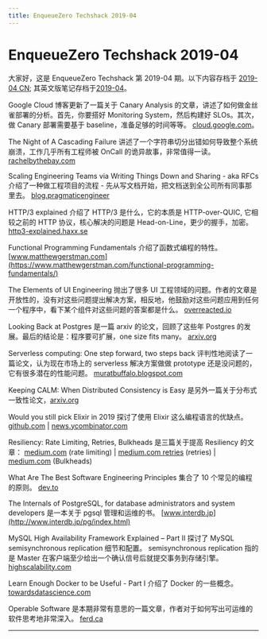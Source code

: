 ```yaml
---
title: EnqueueZero Techshack 2019-04
---
```


# EnqueueZero Techshack 2019-04

大家好，这是 EnqueueZero Techshack 第 2019-04 期。以下内容存档于 [2019-04 CN](https://enqueuezero.com/techshack.weekly/2019-04-CN.html); 其英文版笔记存档于[2019-04](https://enqueuezero.com/techshack.weekly/2019-04.html)。

Google Cloud 博客更新了一篇关于 Canary Analysis 的文章，讲述了如何做金丝雀部署的分析。首先，你要搭好 Monitoring System，然后构建好 SLOs。其次，做 Canary 部署需要基于 baseline，准备足够的时间等等。 [cloud.google.com](https://cloud.google.com/blog/products/devops-sre/canary-analysis-lessons-learned-and-best-practices-from-google-and-waze)。

The Night of A Cascading Failure 讲述了一个字符串切分出错如何导致整个系统崩溃，工作几乎所有工程师被 OnCall 的诡异故事，非常值得一读。[rachelbythebay.com](https://rachelbythebay.com/w/2019/01/20/quiet/)

Scaling Engineering Teams via Writing Things Down and Sharing - aka RFCs 介绍了一种做工程项目的流程 - 先从写文档开始，把文档送到全公司所有同事那里去。 [blog.pragmaticengineer](https://blog.pragmaticengineer.com/scaling-engineering-teams-via-writing-things-down-rfcs/)


HTTP/3 explained 介绍了 HTTP/3 是什么，它的本质是 HTTP-over-QUIC, 它相较之前的 HTTP 协议，核心解决的问题是 Head-on-Line，更少的握手，加密。 [http3-explained.haxx.se](https://http3-explained.haxx.se/en/)

Functional Programming Fundamentals 介绍了函数式编程的特性。 [www.matthewgerstman.com](https://www.matthewgerstman.com/functional-programming-fundamentals/)

The Elements of UI Engineering 抛出了很多 UI 工程领域的问题。作者的文章是开放性的，没有对这些问题提出解决方案，相反地，他鼓励对这些问题应用到任何一个程序中，看下某个组件对这些问题的答案都是什么。 [overreacted.io](https://overreacted.io/the-elements-of-ui-engineering/)

Looking Back at Postgres 是一篇 arxiv 的论文，回顾了这些年 Postgres 的发展。最后的结论是：程序要可扩展，one size fits many。 [arxiv.org](https://arxiv.org/pdf/1901.01973.pdf) 

Serverless computing: One step forward, two steps back 评判性地阅读了一篇论文，认为现在市场上的 serverless 解决方案做做 prototype 还是没问题的，它有很多潜在的性能问题。 [muratbuffalo.blogspot.com](http://muratbuffalo.blogspot.com/2019/01/paper-review-serverless-computing-one.html)

Keeping CALM: When Distributed Consistency is Easy 是另外一篇关于分布式一致性论文，[arxiv.org](https://arxiv.org/abs/1901.01930)

Would you still pick Elixir in 2019 探讨了使用 Elixir 这么编程语言的优缺点。 [github.com](https://github.com/dwyl/learn-elixir/issues/102) | [news.ycombinator.com](https://news.ycombinator.com/item?id=18838115)

Resiliency: Rate Limiting, Retries, Bulkheads 是三篇关于提高 Resiliency 的文章： [medium.com](https://medium.com/dm03514-tech-blog/sre-resiliency-bolt-on-sidecar-rate-limiting-with-envoy-sidecar-5381bd4a1137) (rate limiting) | [medium.com retries](https://medium.com/dm03514-tech-blog/sre-resiliency-retries-in-action-using-js-8e4b7e7d4526) (retries) | [medium.com](https://medium.com/dm03514-tech-blog/sre-resiliency-bulkheads-in-action-using-js-453c02a940c0) (Bulkheads)

What Are The Best Software Engineering Principles 集合了 10 个常见的编程的原则。 [dev.to](https://dev.to/luminousmen/what-are-the-best-software-engineering-principles--3p8n)

 The Internals of PostgreSQL, for database administrators and system developers 是一本关于 pgsql 管理和运维的书。 [www.interdb.jp](http://www.interdb.jp/pg/index.html)

MySQL High Availability Framework Explained – Part II 探讨了 MySQL semisynchronous replication 细节和配置。 semisynchronous replication 指的是 Master 在客户端至少给出一个确认信号后就提交事务到存储引擎。[highscalability.com](http://highscalability.com/blog/2019/1/8/mysql-high-availability-framework-explained-part-ii.html)

Learn Enough Docker to be Useful - Part I 介绍了 Docker 的一些概念。 [towardsdatascience.com](https://towardsdatascience.com/learn-enough-docker-to-be-useful-b7ba70caeb4b)

Operable Software 是本期非常有意思的一篇文章，作者对于如何写出可运维的软件思考地非常深入。 [ferd.ca](https://ferd.ca/operable-software.html)

---

<SubscribeCNList />

<TechshackHeader />
